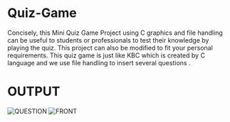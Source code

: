 # Quiz-Game
Concisely, this Mini Quiz Game Project using C graphics and file handling can be useful to students or professionals to test their knowledge by playing the quiz. This project can also be modified to fit your personal requirements. This quiz game is just like KBC which is created by C language and we use file handling to insert several questions .
# OUTPUT
![QUESTION](https://github.com/Abhishek-kumarsingh/Quiz-Game/assets/91685785/04efb918-52cd-4076-b2e4-0280cad79b77)
![FRONT](https://github.com/Abhishek-kumarsingh/Quiz-Game/assets/91685785/48efba68-0d09-425a-9951-9564d99cc160)

